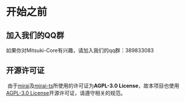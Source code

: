 # 开始之前

## 加入我们的QQ群

如果你对Mitsuki-Core有兴趣，请加入我们的qq群：389833083

## 开源许可证

​		由于[mirai](https://github.com/mamoe/mirai)及[mirai-ts](https://github.com/YunYouJun/mirai-ts)所使用的许可证为**AGPL-3.0 License**，故本项目也使用[AGPL-3.0 License](https://github.com/gylove1994/mitsuki-bot/blob/master/LICENSE)开源许可证，请遵守相关的规范。
